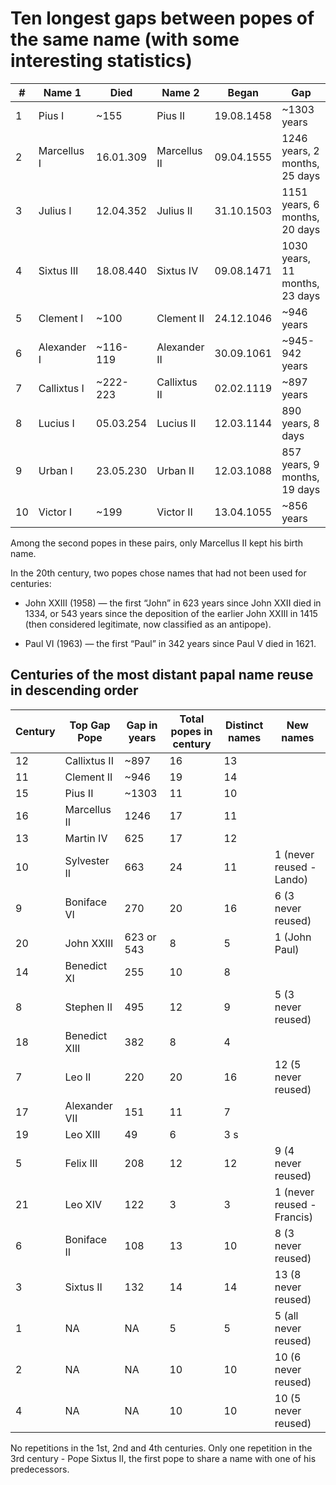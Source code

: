 # Ten longest gaps between popes of the same name (with some interesting statistics)  
  
| #  | Name 1       | Died        | Name 2     | Began        | Gap                           |
|----|--------------|-------------|------------|--------------|-------------------------------|
| 1  | Pius I       | ~155        | Pius II    | 19.08.1458   | ~1303 years                   |
| 2  | Marcellus I  | 16.01.309   | Marcellus II | 09.04.1555 | 1246 years, 2 months, 25 days |
| 3  | Julius I     | 12.04.352   | Julius II  | 31.10.1503   | 1151 years, 6 months, 20 days |
| 4  | Sixtus III   | 18.08.440   | Sixtus IV  | 09.08.1471   | 1030 years, 11 months, 23 days|
| 5  | Clement I    | ~100        | Clement II | 24.12.1046   | ~946 years                    |
| 6  | Alexander I  | ~116-119    | Alexander II | 30.09.1061 | ~945-942 years                |
| 7  | Callixtus I  | ~222-223    | Callixtus II | 02.02.1119 | ~897 years                    |
| 8  | Lucius I     | 05.03.254   | Lucius II  | 12.03.1144   | 890 years, 8 days             |
| 9  | Urban I      | 23.05.230   | Urban II   | 12.03.1088   | 857 years, 9 months, 19 days  |
| 10 | Victor I     | ~199        | Victor II  | 13.04.1055   | ~856 years                    |
  
Among the second popes in these pairs, only Marcellus II kept his birth name.  
  
In the 20th century, two popes chose names that had not been used for centuries:  
  
- John XXIII (1958) — the first “John” in 623 years since John XXII died in 1334, or 543 years since the deposition of the earlier John XXIII in 1415 (then considered legitimate, now classified as an antipope).  
  
- Paul VI (1963) — the first “Paul” in 342 years since Paul V died in 1621.  
  
## Centuries of the most distant papal name reuse in descending order  
  
|Century | Top Gap Pope | Gap in years | Total popes in century | Distinct names | New names |  
|--|--|--|--|--|--|  
| 12 | Callixtus II  | \~897 | 16 | 13 | |  
| 11 | Clement II  | \~946 | 19 | 14 | |  
| 15 | Pius II  | \~1303 | 11 | 10 | |  
| 16 | Marcellus II  | 1246 | 17 | 11 | |  
| 13 | Martin IV  | 625 | 17 | 12 | |  
| 10 | Sylvester II  | 663 | 24 | 11 | 1 (never reused - Lando) |  
| 9 | Boniface VI  | 270 | 20 | 16 | 6 (3 never reused) |  
| 20 | John XXIII  | 623 or 543 | 8 | 5 | 1 (John Paul) |
| 14 | Benedict XI  | 255 | 10 | 8 | |  
| 8 | Stephen II  | 495 | 12 | 9 | 5 (3 never reused) |  
| 18 | Benedict XIII  | 382 | 8 | 4 | |  
| 7 | Leo II  | 220 | 20 | 16 | 12 (5 never reused) |  
| 17 | Alexander VII  | 151 | 11 | 7 | |  
| 19 | Leo XIII  | 49 | 6 | 3 s| |  
| 5 | Felix III  | 208 | 12 | 12 | 9 (4 never reused) |  
| 21 | Leo XIV  | 122 | 3 | 3 | 1 (never reused - Francis) |  
| 6 | Boniface II  | 108 | 13 | 10 | 8 (3 never reused) |  
| 3 | Sixtus II  | 132 | 14 | 14 | 13 (8 never reused) |  
| 1 | NA | NA | 5 | 5 | 5 (all never reused) |
| 2 | NA | NA | 10 | 10 | 10 (6 never reused) |
| 4 | NA | NA | 10 | 10 | 10 (5 never reused) |
  
No repetitions in the 1st, 2nd and 4th centuries. Only one repetition in the 3rd century - Pope Sixtus II, the first pope to share a name with one of his predecessors.  
